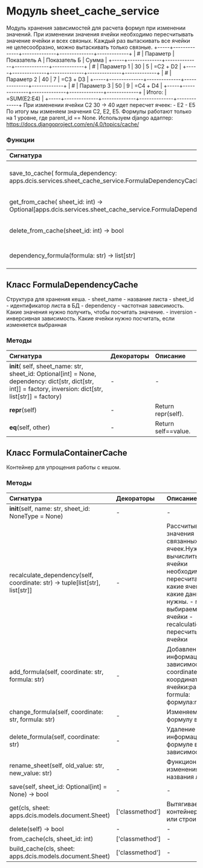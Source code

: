 # Модуль sheet_cache_service

Модуль хранения зависимостей для расчета формул при изменении значений. При изменении значения ячейки необходимо пересчитывать значение ячейки и всех связных. Каждый раз вытаскивать все ячейки не целесообразно, можно вытаскивать только связные. +-----+--------------+--------------+--------------+-------------+ | # | Параметр | Показатель А | Показатель Б | Сумма | +-----+--------------+--------------+--------------+-------------+ | # | Параметр 1 | 30 | 5 | =С2 + D2 | +-----+--------------+--------------+--------------+-------------+ | # | Параметр 2 | 40 | 7 | =С3 + D3 | +-----+--------------+--------------+--------------+-------------+ | # | Параметр 3 | 50 | 9 | =С4 + D4 | +-----+--------------+--------------+--------------+-------------+ | Итого: | =SUM(E2:E4) | +-----+--------------+--------------+--------------+-------------+ При изменении ячейки C2 30 -> 40 идет пересчет ячеек: - E2 - E5 По итогу мы изменяем значения С2, E2, E5. Формулы работают только на 1 уровне, где parent_id == None. Используем django адаптер: https://docs.djangoproject.com/en/4.0/topics/cache/

### Функции

| Сигнатура                                                                                                 | Декораторы | Описание                                |
| :-------------------------------------------------------------------------------------------------------- | :--------- | :-------------------------------------- |
| save_to_cache( formula_dependency: apps.dcis.services.sheet_cache_service.FormulaDependencyCache) -> bool | -          | Сохраняем структуру зависимостей в кеш. |
| get_from_cache( sheet_id: int) -> Optional[apps.dcis.services.sheet_cache_service.FormulaDependencyCache] | -          | Забираем структуру из кеша.             |
| delete_from_cache(sheet_id: int) -> bool                                                                  | -          | Удаление структуры из кеша.             |
| dependency_formula(formula: str) -> list[str]                                                             | -          | Возвращает зависимость токенов.         |

## Класс FormulaDependencyCache

Структура для хранения кеша. - sheet_name - название листа - sheet_id - идентификатор листа в БД - dependency - частотная зависимость. Какие значения нужно получить, чтобы посчитать значение. - inversion - инверсивная зависимость. Какие ячейки нужно посчитать, если изменяется выбранная

### Методы

| Сигнатура                                                                                                                                                    | Декораторы | Описание            |
| :----------------------------------------------------------------------------------------------------------------------------------------------------------- | :--------- | :------------------ |
| __init__( self, sheet_name: str, sheet_id: Optional[int] = None, dependency: dict[str, dict[str, int]] = factory, inversion: dict[str, list[str]] = factory) | -          | -                   |
| __repr__(self)                                                                                                                                               | -          | Return repr(self).  |
| __eq__(self, other)                                                                                                                                          | -          | Return self==value. |

## Класс FormulaContainerCache

Контейнер для упрощения работы с кешом.

### Методы

| Сигнатура                                                                    | Декораторы      | Описание                                                                                                                                                                                              |
| :--------------------------------------------------------------------------- | :-------------- | :---------------------------------------------------------------------------------------------------------------------------------------------------------------------------------------------------- |
| __init__(self, name: str, sheet_id: NoneType = None)                         | -               | -                                                                                                                                                                                                     |
| recalculate_dependency(self, coordinate: str) -> tuple[list[str], list[str]] | -               | Рассчитываем значения связанных ячеек.Нужно вычислить какие ячейки необходимо пересчитать и какие ячейкии какие данные нужны. - relation - выбираемые ячейки - recalculation - пересчитываемые ячейки |
| add_formula(self, coordinate: str, formula: str)                             | -               | Добавление информации в зависимость:param coordinate: координата ячейки:param formula: формула:return:                                                                                                |
| change_formula(self, coordinate: str, formula: str)                          | -               | Изменяем формулу в ячейки.                                                                                                                                                                            |
| delete_formula(self, coordinate: str)                                        | -               | Удаление информации о формуле в зависимости.                                                                                                                                                          |
| rename_sheet(self, old_value: str, new_value: str)                           | -               | Функционал для изменения названия листов.                                                                                                                                                             |
| save(self, sheet_id: Optional[int] = None) -> bool                           | -               | -                                                                                                                                                                                                     |
| get(cls, sheet: apps.dcis.models.document.Sheet)                             | ['classmethod'] | Вытягиваем контейнер из кеша или строим новый.                                                                                                                                                        |
| delete(self) -> bool                                                         | -               | -                                                                                                                                                                                                     |
| from_cache(cls, sheet_id: int)                                               | ['classmethod'] | -                                                                                                                                                                                                     |
| build_cache(cls, sheet: apps.dcis.models.document.Sheet)                     | ['classmethod'] | -                                                                                                                                                                                                     |